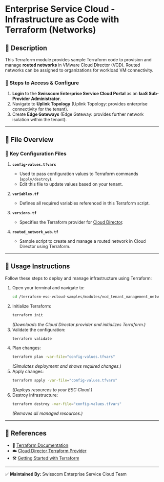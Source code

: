 # Enterprise Service Cloud - Infrastructure as Code with Terraform (Networks)
## 🌟 Description
This Terraform module provides sample Terraform code to provision and manage **routed networks** in VMware Cloud Director (VCD). Routed networks can be assigned to organizations for workload VM connectivity.

### 🔹 Steps to Access & Configure
1. **Login** to the **Swisscom Enterprise Service Cloud Portal** as an **IaaS Sub-Provider Administrator**.
2. Navigate to **Uplink Topology** (Uplink Topology: provides enterprise connectivity for the tenant).
3. Create **Edge Gateways** (Edge Gateway: provides further network isolation within the tenant).

---

## 📂 File Overview
### 🔧 **Key Configuration Files**

1. **`config-values.tfvars`**  
   - Used to pass configuration values to Terraform commands (`apply/destroy`).
   - Edit this file to update values based on your tenant.

2. **`variables.tf`**  
   - Defines all required variables referenced in this Terraform script.

3. **`versions.tf`**  
   - Specifies the Terraform provider for [Cloud Director](https://github.com/terraform-providers/terraform-provider-vcd).

4. **`routed_network_web.tf`**  
   - Sample script to create and manage a routed network in Cloud Director using Terraform.

---

## 🚀 Usage Instructions
Follow these steps to deploy and manage infrastructure using Terraform:

1. Open your terminal and navigate to:
   ```bash
   cd /terraform-esc-vcloud-samples/modules/vcd_tenant_management_networks
   ```
2. Initialize Terraform:
   ```bash
   terraform init
   ```
   _(Downloads the Cloud Director provider and initializes Terraform.)_
3. Validate the configuration:
   ```bash
   terraform validate
   ```
4. Plan changes:
   ```bash
   terraform plan -var-file="config-values.tfvars"
   ```
   _(Simulates deployment and shows required changes.)_
5. Apply changes:
   ```bash
   terraform apply -var-file="config-values.tfvars"
   ```
   _(Deploys resources to your ESC Cloud.)_
6. Destroy infrastructure:
   ```bash
   terraform destroy -var-file="config-values.tfvars"
   ```
   _(Removes all managed resources.)_

---

## 🔗 References
- 📖 [Terraform Documentation](https://www.terraform.io/)
- ☁️  [Cloud Director Terraform Provider](https://registry.terraform.io/providers/vmware/vcd/latest/docs)
- 🛠 [Getting Started with Terraform](https://learn.hashicorp.com/terraform/getting-started/install)

---

✅ **Maintained By:** Swisscom Enterprise Service Cloud Team